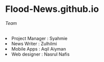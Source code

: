 # Flood-News.github.io
<h6>Team</h6>
              <li>Project Manager : Syahmie</li>
              <li>News Writer : Zulhilmi</li>
              <li>Mobile Apps : Aqil Aiyman</li>
              <li>Web designer : Nasrul Nafis</li>
